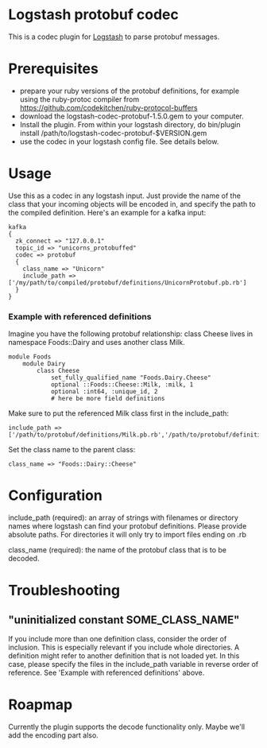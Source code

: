 # Logstash protobuf codec

This is a codec plugin for [Logstash](https://github.com/elastic/logstash) to parse protobuf messages.

# Prerequisites
 
* prepare your ruby versions of the protobuf definitions, for example using the ruby-protoc compiler from https://github.com/codekitchen/ruby-protocol-buffers
* download the logstash-codec-protobuf-1.5.0.gem to your computer.
* Install the plugin. From within your logstash directory, do
	bin/plugin install /path/to/logstash-codec-protobuf-$VERSION.gem
* use the codec in your logstash config file. See details below.

# Usage

Use this as a codec in any logstash input. Just provide the name of the class that your incoming objects will be encoded in, and specify the path to the compiled definition.
Here's an example for a kafka input:

	kafka 
  	{
      zk_connect => "127.0.0.1"
      topic_id => "unicorns_protobuffed"
      codec => protobuf 
      {
        class_name => "Unicorn"
        include_path => ['/my/path/to/compiled/protobuf/definitions/UnicornProtobuf.pb.rb']
      }
  	}   

### Example with referenced definitions

Imagine you have the following protobuf relationship: class Cheese lives in namespace Foods::Dairy and uses another class Milk. 

	module Foods
  		module Dairy
    		class Cheese
    			set_fully_qualified_name "Foods.Dairy.Cheese"
			    optional ::Foods::Cheese::Milk, :milk, 1
			    optional :int64, :unique_id, 2
			    # here be more field definitions

Make sure to put the referenced Milk class first in the include_path:

	include_path => ['/path/to/protobuf/definitions/Milk.pb.rb','/path/to/protobuf/definitions/Cheese.pb.rb']

Set the class name to the parent class:
	
	class_name => "Foods::Dairy::Cheese"

# Configuration

include_path	(required): an array of strings with filenames or directory names where logstash can find your protobuf definitions. Please provide absolute paths. For directories it will only try to import files ending on .rb

class_name		(required): the name of the protobuf class that is to be decoded.


# Troubleshooting

## "uninitialized constant SOME_CLASS_NAME"

If you include more than one definition class, consider the order of inclusion. This is especially relevant if you include whole directories. A definition might refer to another definition that is not loaded yet. In this case, please specify the files in the include_path variable in reverse order of reference. See 'Example with referenced definitions' above.


# Roapmap

Currently the plugin supports the decode functionality only. Maybe we'll add the encoding part also.
